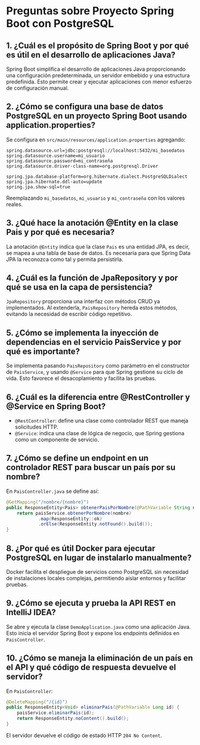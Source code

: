 # Preguntas sobre Proyecto Spring Boot con PostgreSQL

## 1. ¿Cuál es el propósito de Spring Boot y por qué es útil en el desarrollo de aplicaciones Java?
Spring Boot simplifica el desarrollo de aplicaciones Java proporcionando una configuración predeterminada, un servidor embebido y una estructura predefinida. Esto permite crear y ejecutar aplicaciones con menor esfuerzo de configuración manual.

## 2. ¿Cómo se configura una base de datos PostgreSQL en un proyecto Spring Boot usando application.properties?
Se configura en `src/main/resources/application.properties` agregando:
```properties
spring.datasource.url=jdbc:postgresql://localhost:5432/mi_basedatos
spring.datasource.username=mi_usuario
spring.datasource.password=mi_contraseña
spring.datasource.driver-class-name=org.postgresql.Driver

spring.jpa.database-platform=org.hibernate.dialect.PostgreSQLDialect
spring.jpa.hibernate.ddl-auto=update
spring.jpa.show-sql=true
```
Reemplazando `mi_basedatos`, `mi_usuario` y `mi_contraseña` con los valores reales.

## 3. ¿Qué hace la anotación @Entity en la clase Pais y por qué es necesaria?
La anotación `@Entity` indica que la clase `Pais` es una entidad JPA, es decir, se mapea a una tabla de base de datos. Es necesaria para que Spring Data JPA la reconozca como tal y permita persistirla.

## 4. ¿Cuál es la función de JpaRepository y por qué se usa en la capa de persistencia?
`JpaRepository` proporciona una interfaz con métodos CRUD ya implementados. Al extenderla, `PaisRepository` hereda estos métodos, evitando la necesidad de escribir código repetitivo.

## 5. ¿Cómo se implementa la inyección de dependencias en el servicio PaisService y por qué es importante?
Se implementa pasando `PaisRepository` como parámetro en el constructor de `PaisService`, y usando `@Service` para que Spring gestione su ciclo de vida. Esto favorece el desacoplamiento y facilita las pruebas.

## 6. ¿Cuál es la diferencia entre @RestController y @Service en Spring Boot?
- `@RestController`: define una clase como controlador REST que maneja solicitudes HTTP.
- `@Service`: indica una clase de lógica de negocio, que Spring gestiona como un componente de servicio.

## 7. ¿Cómo se define un endpoint en un controlador REST para buscar un país por su nombre?
En `PaisController.java` se define así:
```java
@GetMapping("/nombre/{nombre}")
public ResponseEntity<Pais> obtenerPaisPorNombre(@PathVariable String nombre) {
    return paisService.obtenerPorNombre(nombre)
            .map(ResponseEntity::ok)
            .orElse(ResponseEntity.notFound().build());
}
```

## 8. ¿Por qué es útil Docker para ejecutar PostgreSQL en lugar de instalarlo manualmente?
Docker facilita el despliegue de servicios como PostgreSQL sin necesidad de instalaciones locales complejas, permitiendo aislar entornos y facilitar pruebas.

## 9. ¿Cómo se ejecuta y prueba la API REST en IntelliJ IDEA?
Se abre y ejecuta la clase `DemoApplication.java` como una aplicación Java. Esto inicia el servidor Spring Boot y expone los endpoints definidos en `PaisController`.

## 10. ¿Cómo se maneja la eliminación de un país en el API y qué código de respuesta devuelve el servidor?
En `PaisController`:
```java
@DeleteMapping("/{id}")
public ResponseEntity<Void> eliminarPais(@PathVariable Long id) {
    paisService.eliminarPais(id);
    return ResponseEntity.noContent().build();
}
```
El servidor devuelve el código de estado HTTP `204 No Content`.